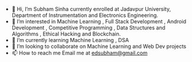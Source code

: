 - 👋 Hi, I’m Subham Sinha currently enrolled at Jadavpur University, Department of Instrumentation and Electronics Engineering.
- 👀 I’m interested in Machine Learning , Full Stack Development , Android Development , Competitive Programming , Data Structures and Algorithms , Ethical Hacking and Blockchain.
- 🌱 I’m currently learning Machine Learning , DSA
- 💞️ I’m looking to collaborate on Machine Learning and Web Dev projects
- 📫 How to reach me Email me at edsubham@gmail.com

<!---
mrsparkle-70/mrsparkle-70 is a ✨ special ✨ repository because its `README.md` (this file) appears on your GitHub profile.
You can click the Preview link to take a look at your changes.
--->
